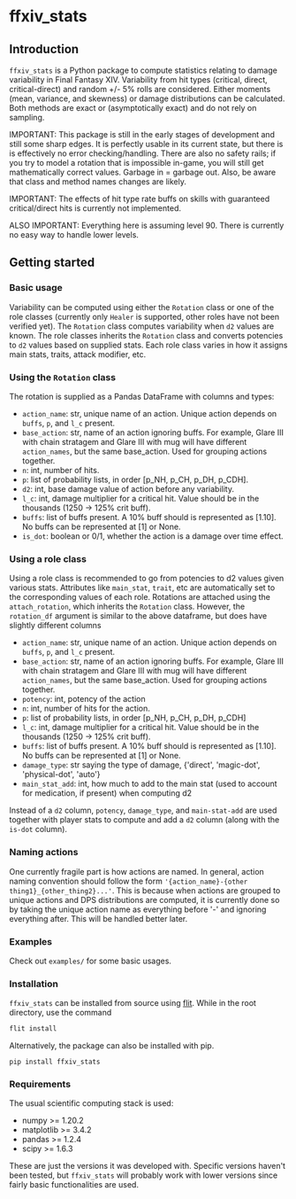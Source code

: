 # ffxiv_stats

## Introduction

`ffxiv_stats` is a Python package to compute statistics relating to damage variability in Final Fantasy XIV. Variability from hit types (critical, direct, critical-direct) and random +/- 5% rolls are considered. Either moments (mean, variance, and skewness) or damage distributions can be calculated. Both methods are exact or (asymptotically exact) and do not rely on sampling.

IMPORTANT: This package is still in the early stages of development and still some sharp edges. It is perfectly usable in its current state, but there is is effectively no error checking/handling. There are also no safety rails; if you try to model a rotation that is impossible in-game, you will still get mathematically correct values. Garbage in = garbage out. Also, be aware that class and method names changes are likely.

IMPORTANT: The effects of hit type rate buffs on skills with guaranteed critical/direct hits is currently not implemented.

ALSO IMPORTANT: Everything here is assuming level 90. There is currently no easy way to handle lower levels.

## Getting started

### Basic usage

Variability can be computed using either the `Rotation` class or one of the role classes (currently only `Healer` is supported, other roles have not been verified yet). The `Rotation` class computes variability when `d2` values are known. The role classes inherits the `Rotation` class and converts potencies to `d2` values based on supplied stats. Each role class varies in how it assigns main stats, traits, attack modifier, etc.

### Using the `Rotation` class

The rotation is supplied as a Pandas DataFrame with columns and types:

* `action_name`: str, unique name of an action. Unique action depends on `buffs`, `p`, and `l_c` present.
* `base_action`: str, name of an action ignoring buffs. For example, Glare III with chain stratagem and Glare III with mug will have different `action_names`, but the same base_action. Used for grouping actions together.
* `n`: int, number of hits.
* `p`: list of probability lists, in order [p_NH, p_CH, p_DH, p_CDH].
* `d2`: int, base damage value of action before any variability.
* `l_c`: int, damage multiplier for a critical hit. Value should be in the thousands (1250 -> 125% crit buff).
* `buffs`: list of buffs present. A 10% buff should is represented as [1.10]. No buffs can be represented at [1] or None.
* `is_dot`: boolean or 0/1, whether the action is a damage over time effect.

### Using a role class

Using a role class is recommended to go from potencies to d2 values given various stats. Attributes like `main_stat`, `trait`, etc are automatically set to the corresponding values of each role. Rotations are attached using the `attach_rotation`, which inherits the `Rotation` class. However, the `rotation_df` argument is similar to the above dataframe, but does have slightly different columns

* `action_name`: str, unique name of an action. Unique action depends on `buffs`, `p`, and `l_c` present.
* `base_action`: str, name of an action ignoring buffs. For example, Glare III with chain stratagem and Glare III with mug will have different `action_names`, but the same base_action. Used for grouping actions together.
* `potency`: int, potency of the action
* `n`: int, number of hits for the action. 
* `p`: list of probability lists, in order [p_NH, p_CH, p_DH, p_CDH]
* `l_c`: int, damage multiplier for a critical hit. Value should be in the thousands (1250 -> 125% crit buff).
* `buffs`: list of buffs present. A 10% buff should is represented as [1.10]. No buffs can be represented at [1] or None.
* `damage_type`: str saying the type of damage, {'direct', 'magic-dot', 'physical-dot', 'auto'} 
* `main_stat_add`: int, how much to add to the main stat (used to account for medication, if present) when computing d2

Instead of a `d2` column, `potency`, `damage_type`, and `main-stat-add` are used together with player stats to compute and add a `d2` column (along with the `is-dot` column). 

### Naming actions

One currently fragile part is how actions are named. In general, action naming convention should follow the form `'{action_name}-{other thing1}_{other_thing2}...'`. This is because when actions are grouped to unique actions and DPS distributions are computed, it is currently done so by taking the unique action name as everything before '-' and ignoring everything after. This will be handled better later.

### Examples

Check out `examples/` for some basic usages.

### Installation

`ffxiv_stats` can be installed from source using [flit](https://flit.pypa.io/en/stable/). While in the root directory, use the command

```sh
flit install
```

Alternatively, the package can also be installed with pip.

```
pip install ffxiv_stats
```

### Requirements

The usual scientific computing stack is used:

* numpy >= 1.20.2
* matplotlib >= 3.4.2
* pandas >= 1.2.4
* scipy >= 1.6.3

These are just the versions it was developed with. Specific versions haven't been tested, but `ffxiv_stats` will probably work with lower versions since fairly basic functionalities are used.